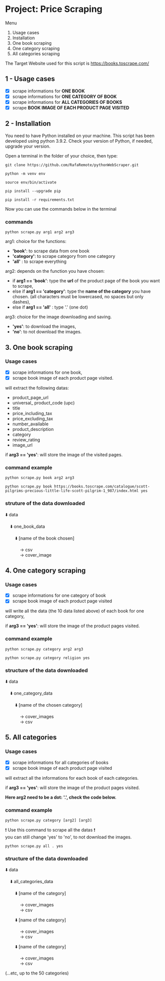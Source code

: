 # Project: Price Scraping

Menu

1. Usage cases
2. Installation
3. One book scraping
4. One category scraping
5. All categories scraping


The Target Website used for this script is https://books.toscrape.com/
## 1 - Usage cases

- [x] scrape informations for __ONE BOOK__
- [x] scrape informations for __ONE CATEGORY OF BOOK__
- [x] scrape informations for __ALL CATEGORIES OF BOOKS__
- [x] scrape __BOOK IMAGE OF EACH PRODUCT PAGE VISITED__
  
## 2 - Installation

You need to have Python installed on your machine.
This script has been developed using python 3.9.2.
Check your version of Python, if needed, upgrade your version. 

Open a terminal in the folder of your choice, then type:

```
git clone https://github.com/RafaRemote/pythonWebScraper.git
```
```
python -m venv env
```
```
source env/bin/activate
```
```
pip install --upgrade pip
```
```
pip install -r requirements.txt
```

Now you can use the commands below in the terminal

### commands 
```
python scrape.py arg1 arg2 arg3
```

arg1: choice for the functions:

- __'book'__: to scrape data from one book
- __'category'__: to scrape category from one category
- __'all'__ : to scrape everything

arg2: depends on the function you have chosen:
- if __arg1 == 'book'__: type the __url__ of the product page of the book you want to scrape,
- else if __arg1 == 'category'__: type the __name of the category__ you have chosen. (all characters must be lowercased, no spaces but only dashes),
- else if  __arg1 == 'all'__ : type '.' (one dot) 


arg3: choice for the image downloading and saving.

- __'yes'__: to download the images,
- __'no'__: to not download the images.

## 3. One book scraping
### Usage cases
- [x] scrape informations for one book,
- [x] scrape book image of each product page visited.

will extract the following datas:

* product_page_url
* universal_ product_code (upc)
* title
* price_including_tax
* price_excluding_tax
* number_available
* product_description
* category
* review_rating
* image_url


if __arg3 == 'yes'__: will store the image of the visited pages.
  
### command example

```
python scrape.py book arg2 arg3
```

```
python scrape.py book https://books.toscrape.com/catalogue/scott-pilgrims-precious-little-life-scott-pilgrim-1_987/index.html yes
```

### struture of the data downloaded

⬇️ data  
  
&nbsp;&nbsp;&nbsp;&nbsp;⬇️ one_book_data  
  
&nbsp;&nbsp;&nbsp;&nbsp;&nbsp;&nbsp;&nbsp;&nbsp;⬇️ [name of the book chosen]  
  
&nbsp;&nbsp;&nbsp;&nbsp;&nbsp;&nbsp;&nbsp;&nbsp;&nbsp;&nbsp;&nbsp;&nbsp;-> csv  
&nbsp;&nbsp;&nbsp;&nbsp;&nbsp;&nbsp;&nbsp;&nbsp;&nbsp;&nbsp;&nbsp;&nbsp;-> cover_image  


## 4. One category scraping
### Usage cases
- [x] scrape informations for one category of book
- [x] scrape book image of each product page visited

will write all the data (the 10 data listed above) of each book for one category, 

if __arg3 == 'yes'__: will store the image of the product pages visited.

### command example

```
python scrape.py category arg2 arg3
```

```
python scrape.py category religion yes
```

### structure of the data downloaded

⬇️  data  
  
&nbsp;&nbsp;&nbsp;&nbsp;⬇️  one_category_data  
  
&nbsp;&nbsp;&nbsp;&nbsp;&nbsp;&nbsp;&nbsp;&nbsp;⬇️  [name of the chosen category]  
  
&nbsp;&nbsp;&nbsp;&nbsp;&nbsp;&nbsp;&nbsp;&nbsp;&nbsp;&nbsp;&nbsp;&nbsp;->  cover_images  
&nbsp;&nbsp;&nbsp;&nbsp;&nbsp;&nbsp;&nbsp;&nbsp;&nbsp;&nbsp;&nbsp;&nbsp;->  csv  


## 5. All categories
### Usage cases
- [x] scrape informations for all categories of books
- [x] scrape book image of each product page visited

will extract all the informations for each book of each categories.

if __arg3 == 'yes'__: will store the image of the product pages visited.


__Here arg2 need to be a dot: '.', check the code below.__

### command example

```
python scrape.py category [arg2] [arg3]
```

:exclamation: Use this command to scrape all the datas :exclamation:  
you can still change 'yes' to 'no', to not download the images.

```
python scrape.py all . yes
```
### structure of the data downloaded 

⬇️ data  
  
&nbsp;&nbsp;&nbsp;&nbsp;⬇️ all_categories_data  
  
&nbsp;&nbsp;&nbsp;&nbsp;&nbsp;&nbsp;&nbsp;&nbsp;⬇️  [name of the category]  
  
&nbsp;&nbsp;&nbsp;&nbsp;&nbsp;&nbsp;&nbsp;&nbsp;&nbsp;&nbsp;&nbsp;&nbsp;-> cover_images  
&nbsp;&nbsp;&nbsp;&nbsp;&nbsp;&nbsp;&nbsp;&nbsp;&nbsp;&nbsp;&nbsp;&nbsp;-> csv  
  
&nbsp;&nbsp;&nbsp;&nbsp;&nbsp;&nbsp;&nbsp;&nbsp;⬇️  [name of the category]  
  
&nbsp;&nbsp;&nbsp;&nbsp;&nbsp;&nbsp;&nbsp;&nbsp;&nbsp;&nbsp;&nbsp;&nbsp;-> cover_images  
&nbsp;&nbsp;&nbsp;&nbsp;&nbsp;&nbsp;&nbsp;&nbsp;&nbsp;&nbsp;&nbsp;&nbsp;-> csv  
  
&nbsp;&nbsp;&nbsp;&nbsp;&nbsp;&nbsp;&nbsp;&nbsp;⬇️  [name of the category]  
  
&nbsp;&nbsp;&nbsp;&nbsp;&nbsp;&nbsp;&nbsp;&nbsp;&nbsp;&nbsp;&nbsp;&nbsp;-> cover_images  
&nbsp;&nbsp;&nbsp;&nbsp;&nbsp;&nbsp;&nbsp;&nbsp;&nbsp;&nbsp;&nbsp;&nbsp;-> csv  
  
(...etc, up to the 50 categories)  

